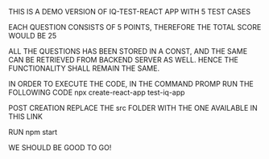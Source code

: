 THIS IS A DEMO VERSION OF IQ-TEST-REACT APP WITH 5 TEST CASES

EACH QUESTION CONSISTS OF 5 POINTS, THEREFORE THE TOTAL SCORE WOULD BE 25

ALL THE QUESTIONS HAS BEEN STORED IN A CONST, AND THE SAME CAN BE RETRIEVED FROM BACKEND SERVER AS WELL. HENCE THE FUNCTIONALITY SHALL REMAIN THE SAME.

IN ORDER TO EXECUTE THE CODE, IN THE COMMAND PROMP RUN THE FOLLOWING CODE 
  npx create-react-app test-iq-app
  
POST CREATION REPLACE THE src FOLDER WITH THE ONE AVAILABLE IN THIS LINK

RUN npm start

WE SHOULD BE GOOD TO GO!
